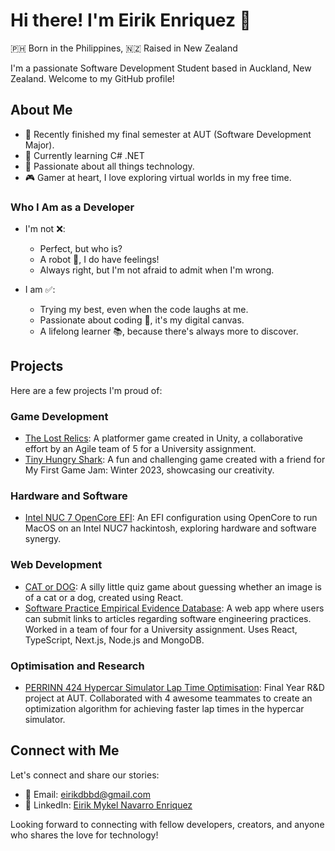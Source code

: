 # Hi there! I'm Eirik Enriquez 🫰

🇵🇭 Born in the Philippines, 🇳🇿 Raised in New Zealand

I'm a passionate Software Development Student based in Auckland, New Zealand. Welcome to my GitHub profile!

## About Me
- 💼 Recently finished my final semester at AUT (Software Development Major).
- 🌱 Currently learning C# .NET
- 🚀 Passionate about all things technology.
- 🎮 Gamer at heart, I love exploring virtual worlds in my free time.

### Who I Am as a Developer

- I'm not ❌:
  - Perfect, but who is?
  - A robot 🤖, I do have feelings!
  - Always right, but I'm not afraid to admit when I'm wrong.
  
- I am ✅:
  - Trying my best, even when the code laughs at me.
  - Passionate about coding 🚀, it's my digital canvas.
  - A lifelong learner 📚, because there's always more to discover.

## Projects

Here are a few projects I'm proud of:

### Game Development

- [The Lost Relics](https://github.com/L-s-a-r-a-h/COMP602-The-Lost-Relics): A platformer game created in Unity, a collaborative effort by an Agile team of 5 for a University assignment.
- [Tiny Hungry Shark](https://github.com/eirikenriquez/Tiny-Hungry-Shark): A fun and challenging game created with a friend for My First Game Jam: Winter 2023, showcasing our creativity.

### Hardware and Software
- [Intel NUC 7 OpenCore EFI](https://github.com/eirikenriquez/nuc7-opencore): An EFI configuration using OpenCore to run MacOS on an Intel NUC7 hackintosh, exploring hardware and software synergy.


### Web Development
- [CAT or DOG](https://github.com/eirikenriquez/CatOrDog): A silly little quiz game about guessing whether an image is of a cat or a dog, created using React.
- [Software Practice Empirical Evidence Database](https://github.com/moon1324/ASS1B): A web app where users can submit links to articles regarding software engineering practices. Worked in a team of four for a University assignment. Uses React, TypeScript, Next.js, Node.js and MongoDB.

### Optimisation and Research 
- [PERRINN 424 Hypercar Simulator Lap Time Optimisation](https://github.com/ShawnHiewRenHaw/project-424-unity): Final Year R&D project at AUT. Collaborated with 4 awesome teammates to create an optimization algorithm for achieving faster lap times in the hypercar simulator. 


## Connect with Me

Let's connect and share our stories:

- 📧 Email: [eirikdbbd@gmail.com](mailto:eirikdbbd@gmail.com)
- 💼 LinkedIn: [Eirik Mykel Navarro Enriquez](https://www.linkedin.com/in/eirik-mykel-navarro-enriquez/)

Looking forward to connecting with fellow developers, creators, and anyone who shares the love for technology!
 
<!--
**eirikenriquez/eirikenriquez** is a ✨ _special_ ✨ repository because its `README.md` (this file) appears on your GitHub profile.

Here are some ideas to get you started:

- 🔭 I’m currently working on ...
- 🌱 I’m currently learning ...
- 👯 I’m looking to collaborate on ...
- 🤔 I’m looking for help with ...
- 💬 Ask me about ...
- 📫 How to reach me: ...
- 😄 Pronouns: ...
- ⚡ Fun fact: ...
-->
